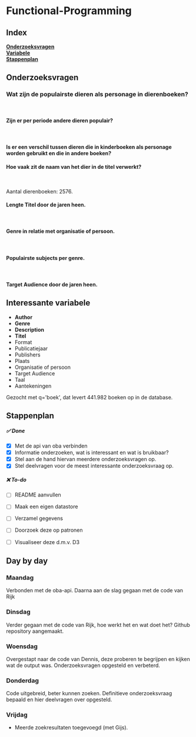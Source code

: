 # Functional-Programming

## Index

**[Onderzoeksvragen](#Onderzoeksvragen)** <br>
**[Variabele](#interessante-variabele)**<br>
**[Stappenplan](#Stappenplan)**<br>

## Onderzoeksvragen

### Wat zijn de populairste dieren als personage in dierenboeken?

<br>

#### Zijn er per periode andere dieren populair?

<br>

#### Is er een verschil tussen dieren die in kinderboeken als personage worden gebruikt en die in andere boeken?

#### Hoe vaak zit de naam van het dier in de titel verwerkt?

<br>

Aantal dierenboeken: 2576.

#### Lengte Titel door de jaren heen.

<br>

#### Genre in relatie met organisatie of persoon.

<br>

#### Populairste subjects per genre.

<br>

#### Target Audience door de jaren heen. 
 

## Interessante variabele

* **Author**
* **Genre**
* **Description**
* **Titel**
* Format
* Publicatiejaar
* Publishers
* Plaats 
* Organisatie of persoon
* Target Audience 
* Taal
* Aantekeningen


Gezocht met q='boek', dat levert 441.982 boeken op in de database.


## Stappenplan

##### ✅ Done

- [x] Met de api van oba verbinden 
- [x] Informatie onderzoeken, wat is interessant en wat is bruikbaar? 
- [x] Stel aan de hand hiervan meerdere onderzoeksvragen op.
- [x] Stel deelvragen voor de meest interessante onderzoeksvraag op.

##### ❌ To-do 
- [ ] README aanvullen
- [ ] Maak een eigen datastore
- [ ] Verzamel gegevens
- [ ] Doorzoek deze op patronen
- [ ] Visualiseer deze d.m.v. D3


## Day by day

### Maandag
Verbonden met de oba-api. Daarna aan de slag gegaan met de code van Rijk

### Dinsdag
Verder gegaan met de code van Rijk, hoe werkt het en wat doet het?
Github repository aangemaakt. 

### Woensdag
Overgestapt naar de code van Dennis, deze proberen te begrijpen en kijken wat de output was.
Onderzoeksvragen opgesteld en verbeterd.

### Donderdag
Code uitgebreid, beter kunnen zoeken. Definitieve onderzoeksvraag bepaald en hier deelvragen over  opgesteld.

### Vrijdag
* Meerde zoekresultaten toegevoegd (met Gijs).